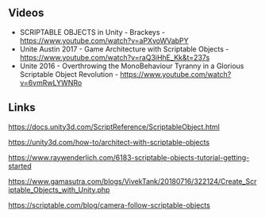   ## Videos
  
  * SCRIPTABLE OBJECTS in Unity - Brackeys - https://www.youtube.com/watch?v=aPXvoWVabPY
  * Unite Austin 2017 - Game Architecture with Scriptable Objects - https://www.youtube.com/watch?v=raQ3iHhE_Kk&t=237s
  * Unite 2016 - Overthrowing the MonoBehaviour Tyranny in a Glorious Scriptable Object Revolution - https://www.youtube.com/watch?v=6vmRwLYWNRo

  
  ## Links
  
https://docs.unity3d.com/ScriptReference/ScriptableObject.html

https://unity3d.com/how-to/architect-with-scriptable-objects

https://www.raywenderlich.com/6183-scriptable-objects-tutorial-getting-started

https://www.gamasutra.com/blogs/VivekTank/20180716/322124/Create_Scriptable_Objects_with_Unity.php

https://scriptable.com/blog/camera-follow-scriptable-objects
